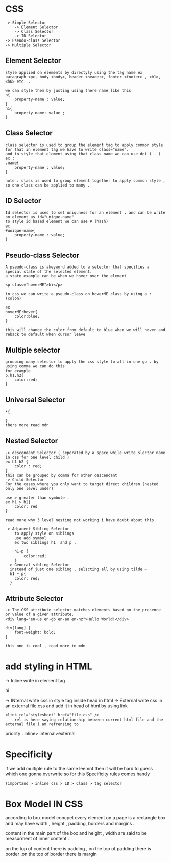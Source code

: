 # CSS

    -> Simple Selector
        -> Element Selector
        -> Class Selector
        -> ID Selector
    -> Pseudo-class Selector
    -> Multiple Selector

## Element Selector

    style applied on elements by directyly using the tag name ex
    paragraph <p>, body <body>, header <header>, footer <footer> , <h1>, <h6> etc  .

    we can style them by justing using there name like this
    p{
        property-name : value;
    }
    h1{
        property-name: value ;
    }

## Class Selector

    class selector is used to group the element tag to apply common style
    for that in element tag we have to write class="name".
    and to style that element using that class name we can use dot ( . )
    ex :
    .name{
        property-name : value;
    }

    note : class is used to group element together to apply common style , so one class can be applied to many .

## ID Selector

    Id selector is used to set uniquness for an element . and can be write on element as id="unique-name"
    to style id based element we can use # (hash)
    ex
    #unique-name{
        property-name : value;
    }

## Pseudo-class Selector

    A pseudo-class is akeyword added to a selector that specifies a special state of the selected element.
    a state example can be when we hover over the element

    <p class="hoverME">hi</p>

    in css we can write a pseudo-class on hoverME class by using a : (colon)

    ex
    hoverME:hover{
        color:blue;
    }

    this will change the color from default to blue when we will hover and reback to default when cursor leave

## Multiple selector

    grouping many selector to apply the css style to all in one go . by using comma we can do this
    for example
    p,h1,h2{
        color:red;
    }

## Universal Selector

    *{

    }
    thers more read mdn

## Nested Selector

    -> descendant Selector ( seperated by a space while write slector name in css for one level child )
    ex h1 h2 {
        color : red;
    }
    this can be grouped by comma for other descendant
    -> Child Selector
    For the cases where you only want to target direct children (nested only one level under)

    use > greater than symbole .
    ex h1 > h2{
        color: red
    }

    read more why 3 level nesting not working i have doubt about this

    -> Adjacent Sibling Selector
        to apply style on siblings
        use add symbol
        ex two siblings h1  and p .

        h1+p {
            color:red;
        }
     -> General sibling Selector
      instead of just one sibling , selscting all by using tilde ~
      h1 ~ p{
        color: red;
      }

## Attribute Selector

    -> The CSS attribute selector matches elements based on the presence or value of a given attribute.
    <div lang="en-us en-gb en-au en-nz">Hello World!</div>

    div[lang] {
        font-weight: bold;
    }

    this one is cool , read more in mdn

# add styling in HTML

-> Inline
write in element tag <p style="font :red">hi</p>
-> INternal
write css in style tag inside head in html
-> External
write css in an external file.css and add it in head of html by using link

    <link rel="stylesheet" href="file.css" />
        rel is here saying relationship between current html file and the external file i am refrensing to

priority : inline> internal>external

# Specificity

if we add multiple rule to the same leemnt then it will be hard to guess which one gonna overwrite
so for this Specificity rules comes handy

    !importand > inline css > ID > Class > tag selector

# Box Model IN CSS

according to box model concpet every element on a page
is a rectangle box and may have width , height , padding,
borders and margins .

content in the main part of the box and height , width
are said to be measurment of inner content .

on the top of content there is padding , on the top of padding there is border ,on the top of border there is margin

#
